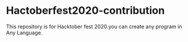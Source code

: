 # Hactoberfest2020-contribution
This repository is for Hacktober fest 2020.you can create any program in Any Language.
